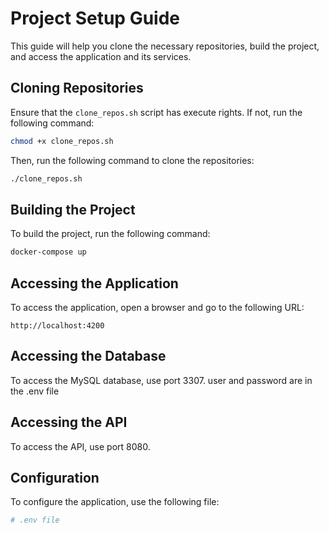 # Project Setup Guide

This guide will help you clone the necessary repositories, build the project, and access the application and its services.

## Cloning Repositories

Ensure that the `clone_repos.sh` script has execute rights. If not, run the following command:

```bash
chmod +x clone_repos.sh

```

Then, run the following command to clone the repositories:

```bash
./clone_repos.sh

```

## Building the Project

To build the project, run the following command:

```bash
docker-compose up

```

## Accessing the Application

To access the application, open a browser and go to the following URL:

`http://localhost:4200`

## Accessing the Database

To access the MySQL database, use port 3307.
user and password are in the .env file

## Accessing the API

To access the API, use port 8080.

## Configuration

To configure the application, use the following file:

```bash
# .env file
```
